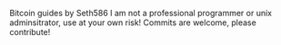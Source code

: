 Bitcoin guides by Seth586
I am not a professional programmer or unix adminsitrator, use at your own risk!
Commits are welcome, please contribute!

